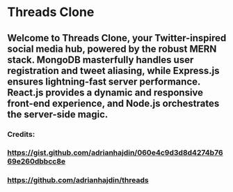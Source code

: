 # Threads Clone

## Welcome to Threads Clone, your Twitter-inspired social media hub, powered by the robust MERN stack. MongoDB masterfully handles user registration and tweet aliasing, while Express.js ensures lightning-fast server performance. React.js provides a dynamic and responsive front-end experience, and Node.js orchestrates the server-side magic.

### Credits: 
### https://gist.github.com/adrianhajdin/060e4c9d3d8d4274b7669e260dbbcc8e
### https://github.com/adrianhajdin/threads
